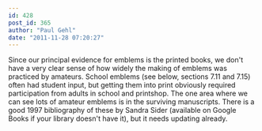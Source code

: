 ```yaml
---
id: 428
post_id: 365
author: "Paul Gehl"
date: "2011-11-28 07:20:27"
---
```

Since our principal evidence for emblems is the printed books, we don't have a very clear sense of how widely the making of emblems was practiced by amateurs. School emblems (see below, sections 7.11 and 7.15) often had student input, but getting them into print obviously required participation from adults in school and printshop. The one area where we can see lots of amateur emblems is in the surviving manuscripts. There is a good 1997 bibliography of these by Sandra Sider (available on Google Books if your library doesn't have it), but it needs updating already.

